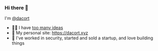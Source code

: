 ### Hi there 👋

I'm [@dacort](https://twitter.com/dacort)

- 🧑‍💻 I have [too many ideas](https://github.com/dacort/ideas)
- 🔭 My personal site: https://dacort.xyz
- 🤔 I've worked in security, started and sold a startup, and love building things
